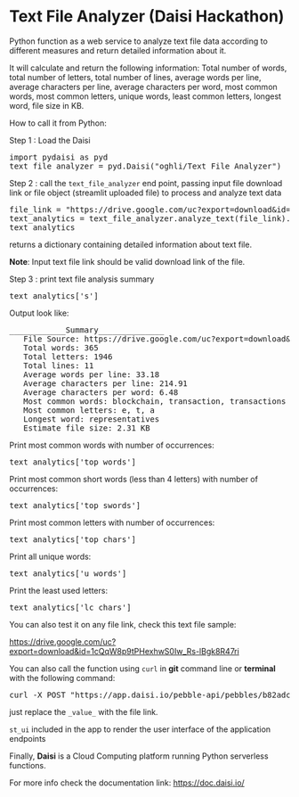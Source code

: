 # Text File Analyzer (Daisi Hackathon)

Python function as a web service to analyze text file data according to different measures and return detailed information about it.

It will calculate and return the following information:
Total number of words, total number of letters, total number of lines, average words per line, average characters per line, average characters per word, most common words, most common letters, unique words, least common letters, longest word, file size in KB.

How to call it from Python:

Step 1 : Load the Daisi

<pre>
import pydaisi as pyd
text_file_analyzer = pyd.Daisi("oghli/Text File Analyzer")
</pre>
Step 2 : call the `text_file_analyzer` end point, passing input file download link or file object (streamlit uploaded file) to process and analyze text data

<pre>
file_link = "https://drive.google.com/uc?export=download&id=1r1Urz_92YixjegWvaW_6cVTJQvGCOmGk"
text_analytics = text_file_analyzer.analyze_text(file_link).value
text_analytics
</pre>

returns a dictionary containing detailed information about text file.

**Note**: Input text file link should be valid download link of the file.

Step 3 : print text file analysis summary 
<pre>
text_analytics['s']
</pre>

Output look like:
<pre>
____________Summary______________
   File Source: https://drive.google.com/uc?export=download&id=1r1Urz_92YixjegWvaW_6cVTJQvGCOmGk
   Total words: 365
   Total letters: 1946
   Total lines: 11
   Average words per line: 33.18
   Average characters per line: 214.91
   Average characters per word: 6.48
   Most common words: blockchain, transaction, transactions
   Most common letters: e, t, a
   Longest word: representatives
   Estimate file size: 2.31 KB
</pre>

Print most common words with number of occurrences:
<pre>
text_analytics['top_words']
</pre>

Print most common short words (less than 4 letters) with number of occurrences:
<pre>
text_analytics['top_swords']
</pre>

Print most common letters with number of occurrences:
<pre>
text_analytics['top_chars']
</pre>

Print all unique words:
<pre>
text_analytics['u_words']
</pre>

Print the least used letters:
<pre>
text_analytics['lc_chars']
</pre>

You can also test it on any file link, check this text file sample: 

https://drive.google.com/uc?export=download&id=1cQqW8p9tPHexhwS0Iw_Rs-lBgk8R47ri

You can also call the function using `curl` in **git** command line or **terminal** with the following command:
<pre>
curl -X POST "https://app.daisi.io/pebble-api/pebbles/b82adc6f-6869-4b06-abe9-6d0fedb36ed8/compute/analyze_text" -H "Content-Type: application/json" -d '{"file_url": "_value_"}'
</pre>

just replace the `_value_` with the file link.

`st_ui` included in the app to render the user interface of the application endpoints

Finally, **Daisi** is a Cloud Computing platform running Python serverless functions.

For more info check the documentation link: https://doc.daisi.io/

